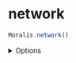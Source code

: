 # network


```js
Moralis.network()
```

<details ><summary>Options</summary><br/>
None
    
</details>

